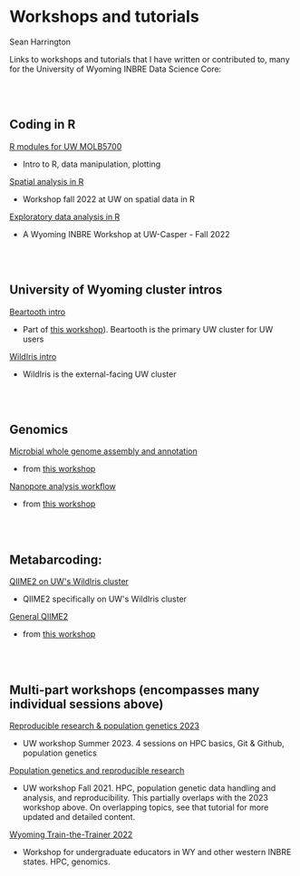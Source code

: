 # Workshops and tutorials

Sean Harrington

Links to workshops and tutorials that I have written or contributed to, many for the University of Wyoming INBRE Data Science Core:

<br>
<br>

## Coding in R

[R modules for UW MOLB5700](https://github.com/wyoibc/r4grads)

- Intro to R, data manipulation, plotting

[Spatial analysis in R](https://github.com/wyoibc/spatialR)

- Workshop fall 2022 at UW on spatial data in R

[Exploratory data analysis in R](https://github.com/wyoibc/EDAwithR)

- A Wyoming INBRE Workshop at UW-Casper - Fall 2022



<br>
<br>

## University of Wyoming cluster intros

[Beartooth intro](https://github.com/wyoibc/2023repres_popgen/blob/master/Intro_beartooth.md) 

- Part of [this workshop](https://github.com/wyoibc/2023repres_popgen)). Beartooth is the primary UW cluster for UW users

[WildIris intro](https://github.com/seanharrington256/WildIris_tutorial)

- WildIris is the external-facing UW cluster

<br>
<br>

## Genomics

[Microbial whole genome assembly and annotation](https://github.com/seanharrington256/WY-T3-WGS-Tutorial)

- from [this workshop](https://github.com/seanharrington256/Wyoming_Bioinfo_T3_2022)

[Nanopore analysis workflow](https://github.com/seanharrington256/WildIris-Nanopore-Workflow)

- from [this workshop](https://github.com/seanharrington256/Wyoming_Bioinfo_T3_2022)

<br>
<br>

## Metabarcoding:

[QIIME2 on UW's WildIris cluster](https://github.com/seanharrington256/WildIris_Qiime2)

- QIIME2 specifically on UW's WildIris cluster

[General QIIME2](https://github.com/seanharrington256/boise_qiime_2022/blob/master/qiime2_tutorial.md)

- from [this workshop](https://github.com/JHarrisonEcoEvo/boise_workshop_2022)




<br>
<br>

## Multi-part workshops (encompasses many individual sessions above)

[Reproducible research & population genetics 2023](https://github.com/wyoibc/2023repres_popgen)

- UW workshop Summer 2023. 4 sessions on HPC basics, Git & Github, population genetics

[Population genetics and reproducible research](https://github.com/wyoibc/popgen_workshop)

- UW workshop Fall 2021. HPC, population genetic data handling and analysis, and reproducibility. This partially overlaps with the 2023 workshop above. On overlapping topics, see that tutorial for more updated and detailed content.

[Wyoming Train-the-Trainer 2022](https://github.com/seanharrington256/Wyoming_Bioinfo_T3_2022)

- Workshop for undergraduate educators in WY and other western INBRE states. HPC, genomics.






